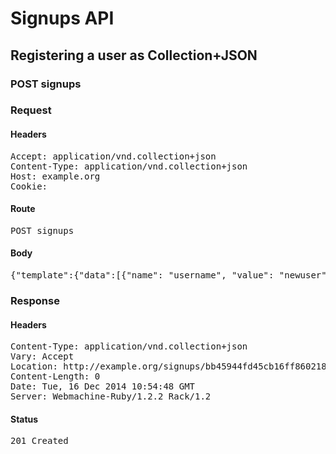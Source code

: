 # Signups API

## Registering a user as Collection+JSON

### POST signups
### Request

#### Headers

<pre>Accept: application/vnd.collection+json
Content-Type: application/vnd.collection+json
Host: example.org
Cookie: </pre>

#### Route

<pre>POST signups</pre>

#### Body

<pre>{"template":{"data":[{"name": "username", "value": "newuser"}, {"name": "password", "value": "new password"}]}}</pre>

### Response

#### Headers

<pre>Content-Type: application/vnd.collection+json
Vary: Accept
Location: http://example.org/signups/bb45944fd45cb16ff860218e574c1e8c
Content-Length: 0
Date: Tue, 16 Dec 2014 10:54:48 GMT
Server: Webmachine-Ruby/1.2.2 Rack/1.2</pre>

#### Status

<pre>201 Created</pre>

